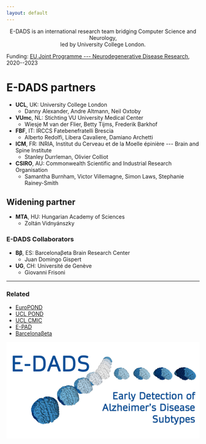 ```yaml
---
layout: default
---
```


<p style="text-align: center;">
  E-DADS is an international research team bridging Computer Science and Neurology, <br /> led by University College London.
</p>

Funding: [EU Joint Programme --- Neurodegenerative Disease Research](https://www.neurodegenerationresearch.eu/), 2020--2023


# E-DADS partners

* **UCL**, UK: University College London
  - Danny Alexander, Andre Altmann, Neil Oxtoby
* **VUmc**, NL: Stichting VU University Medical Center
  - Wiesje M van der Flier, Betty Tijms, Frederik Barkhof
* **FBF**, IT: IRCCS Fatebenefratelli Brescia
  - Alberto Redolfi, Libera Cavaliere, Damiano Archetti
* **ICM**, FR: INRIA, Institut du Cerveau et de la Moelle épinière --- Brain and Spine Institute
  - Stanley Durrleman, Olivier Colliot
* **CSIRO**, AU: Commonwealth Scientific and Industrial Research Organisation
  - Samantha Burnham, Victor Villemagne, Simon Laws, Stephanie Rainey-Smith

## Widening partner

* **MTA**, HU: Hungarian Academy of Sciences
  - Zoltán Vidnyánszky

### E-DADS Collaborators

* **Bβ**, ES: Barcelonaβeta Brain Research Center
  - Juan Domingo Gispert
* **UG**, CH: Université de Genève
  - Giovanni Frisoni

* * *

### Related

*   [EuroPOND](http://europond.eu)
*   [UCL POND](http://pond.cs.ucl.ac.uk)
*   [UCL CMIC](https://www.ucl.ac.uk/medical-image-computing)
*   [E-PAD](http://ep-ad.org)
*   [Barcelonaβeta](https://www.barcelonabeta.org/en)

![E-DADS logo](assets/img/E-DADS_logo_v1.png)


